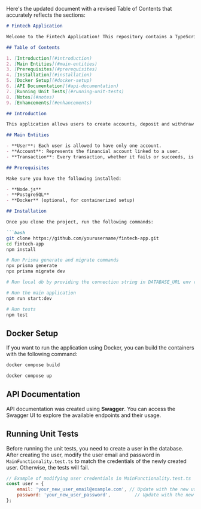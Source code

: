 Here's the updated document with a revised Table of Contents that accurately reflects the sections:

```markdown
# Fintech Application

Welcome to the Fintech Application! This repository contains a TypeScript-based Node.js application for managing user accounts and transactions.

## Table of Contents

1. [Introduction](#introduction)
2. [Main Entities](#main-entities)
3. [Prerequisites](#prerequisites)
4. [Installation](#installation)
5. [Docker Setup](#docker-setup)
6. [API Documentation](#api-documentation)
7. [Running Unit Tests](#running-unit-tests)
8. [Notes](#notes)
9. [Enhancements](#enhancements)

## Introduction

This application allows users to create accounts, deposit and withdraw funds, and check their account balances. It features authentication, unit testing, and is structured with a clean architecture using TypeScript, Node.js, PostgreSQL, Prisma, Jest, and Express.

## Main Entities

- **User**: Each user is allowed to have only one account.
- **Account**: Represents the financial account linked to a user.
- **Transaction**: Every transaction, whether it fails or succeeds, is created and can be retrieved by its ID.

## Prerequisites

Make sure you have the following installed:

- **Node.js**
- **PostgreSQL**
- **Docker** (optional, for containerized setup)

## Installation

Once you clone the project, run the following commands:

```bash
git clone https://github.com/yourusername/fintech-app.git
cd fintech-app
npm install

# Run Prisma generate and migrate commands
npx prisma generate
npx prisma migrate dev

# Run local db by providing the connection string in DATABASE_URL env variable

# Run the main application
npm run start:dev

# Run tests
npm test
```

## Docker Setup

If you want to run the application using Docker, you can build the containers with the following command:

```bash
docker compose build

docker compose up
```

## API Documentation

API documentation was created using **Swagger**. You can access the Swagger UI to explore the available endpoints and their usage.

## Running Unit Tests

Before running the unit tests, you need to create a user in the database. After creating the user, modify the user email and password in `MainFunctionality.test.ts` to match the credentials of the newly created user. Otherwise, the tests will fail.

```javascript
// Example of modifying user credentials in MainFunctionality.test.ts
const user = {
    email: 'your_new_user_email@example.com', // Update with the new user's email
    password: 'your_new_user_password',         // Update with the new user's password
};
```
